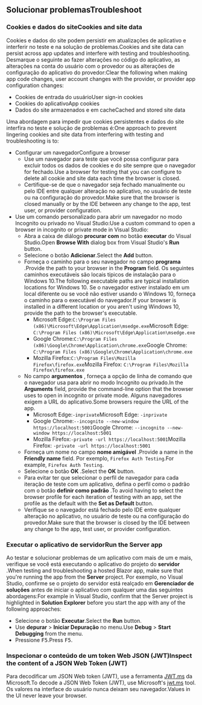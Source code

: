 ## <a name="troubleshoot"></a><span data-ttu-id="453e6-101">Solucionar problemas</span><span class="sxs-lookup"><span data-stu-id="453e6-101">Troubleshoot</span></span>

### <a name="cookies-and-site-data"></a><span data-ttu-id="453e6-102">Cookies e dados do site</span><span class="sxs-lookup"><span data-stu-id="453e6-102">Cookies and site data</span></span>

<span data-ttu-id="453e6-103">Cookies e dados do site podem persistir em atualizações de aplicativo e interferir no teste e na solução de problemas.</span><span class="sxs-lookup"><span data-stu-id="453e6-103">Cookies and site data can persist across app updates and interfere with testing and troubleshooting.</span></span> <span data-ttu-id="453e6-104">Desmarque o seguinte ao fazer alterações no código do aplicativo, as alterações na conta do usuário com o provedor ou as alterações de configuração do aplicativo do provedor:</span><span class="sxs-lookup"><span data-stu-id="453e6-104">Clear the following when making app code changes, user account changes with the provider, or provider app configuration changes:</span></span>

* <span data-ttu-id="453e6-105">Cookies de entrada do usuário</span><span class="sxs-lookup"><span data-stu-id="453e6-105">User sign-in cookies</span></span>
* <span data-ttu-id="453e6-106">Cookies do aplicativo</span><span class="sxs-lookup"><span data-stu-id="453e6-106">App cookies</span></span>
* <span data-ttu-id="453e6-107">Dados do site armazenados e em cache</span><span class="sxs-lookup"><span data-stu-id="453e6-107">Cached and stored site data</span></span>

<span data-ttu-id="453e6-108">Uma abordagem para impedir que cookies persistentes e dados do site interfira no teste e solução de problemas é:</span><span class="sxs-lookup"><span data-stu-id="453e6-108">One approach to prevent lingering cookies and site data from interfering with testing and troubleshooting is to:</span></span>

* <span data-ttu-id="453e6-109">Configurar um navegador</span><span class="sxs-lookup"><span data-stu-id="453e6-109">Configure a browser</span></span>
  * <span data-ttu-id="453e6-110">Use um navegador para teste que você possa configurar para excluir todos os dados de cookies e do site sempre que o navegador for fechado.</span><span class="sxs-lookup"><span data-stu-id="453e6-110">Use a browser for testing that you can configure to delete all cookie and site data each time the browser is closed.</span></span>
  * <span data-ttu-id="453e6-111">Certifique-se de que o navegador seja fechado manualmente ou pelo IDE entre qualquer alteração no aplicativo, no usuário de teste ou na configuração do provedor.</span><span class="sxs-lookup"><span data-stu-id="453e6-111">Make sure that the browser is closed manually or by the IDE between any change to the app, test user, or provider configuration.</span></span>
* <span data-ttu-id="453e6-112">Use um comando personalizado para abrir um navegador no modo Incognito ou privado no Visual Studio:</span><span class="sxs-lookup"><span data-stu-id="453e6-112">Use a custom command to open a browser in incognito or private mode in Visual Studio:</span></span>
  * <span data-ttu-id="453e6-113">Abra a caixa de diálogo **procurar com** no botão **executar** do Visual Studio.</span><span class="sxs-lookup"><span data-stu-id="453e6-113">Open **Browse With** dialog box from Visual Studio's **Run** button.</span></span>
  * <span data-ttu-id="453e6-114">Selecione o botão **Adicionar**.</span><span class="sxs-lookup"><span data-stu-id="453e6-114">Select the **Add** button.</span></span>
  * <span data-ttu-id="453e6-115">Forneça o caminho para o seu navegador no campo **programa** .</span><span class="sxs-lookup"><span data-stu-id="453e6-115">Provide the path to your browser in the **Program** field.</span></span> <span data-ttu-id="453e6-116">Os seguintes caminhos executáveis são locais típicos de instalação para o Windows 10.</span><span class="sxs-lookup"><span data-stu-id="453e6-116">The following executable paths are typical installation locations for Windows 10.</span></span> <span data-ttu-id="453e6-117">Se o navegador estiver instalado em um local diferente ou se você não estiver usando o Windows 10, forneça o caminho para o executável do navegador.</span><span class="sxs-lookup"><span data-stu-id="453e6-117">If your browser is installed in a different location or you aren't using Windows 10, provide the path to the browser's executable.</span></span>
    * <span data-ttu-id="453e6-118">Microsoft Edge:`C:\Program Files (x86)\Microsoft\Edge\Application\msedge.exe`</span><span class="sxs-lookup"><span data-stu-id="453e6-118">Microsoft Edge: `C:\Program Files (x86)\Microsoft\Edge\Application\msedge.exe`</span></span>
    * <span data-ttu-id="453e6-119">Google Chrome:`C:\Program Files (x86)\Google\Chrome\Application\chrome.exe`</span><span class="sxs-lookup"><span data-stu-id="453e6-119">Google Chrome: `C:\Program Files (x86)\Google\Chrome\Application\chrome.exe`</span></span>
    * <span data-ttu-id="453e6-120">Mozilla Firefox:`C:\Program Files\Mozilla Firefox\firefox.exe`</span><span class="sxs-lookup"><span data-stu-id="453e6-120">Mozilla Firefox: `C:\Program Files\Mozilla Firefox\firefox.exe`</span></span>
  * <span data-ttu-id="453e6-121">No campo **argumentos** , forneça a opção de linha de comando que o navegador usa para abrir no modo Incognito ou privado.</span><span class="sxs-lookup"><span data-stu-id="453e6-121">In the **Arguments** field, provide the command-line option that the browser uses to open in incognito or private mode.</span></span> <span data-ttu-id="453e6-122">Alguns navegadores exigem a URL do aplicativo.</span><span class="sxs-lookup"><span data-stu-id="453e6-122">Some browsers require the URL of the app.</span></span>
    * <span data-ttu-id="453e6-123">Microsoft Edge:`-inprivate`</span><span class="sxs-lookup"><span data-stu-id="453e6-123">Microsoft Edge: `-inprivate`</span></span>
    * <span data-ttu-id="453e6-124">Google Chrome:`--incognito --new-window https://localhost:5001`</span><span class="sxs-lookup"><span data-stu-id="453e6-124">Google Chrome: `--incognito --new-window https://localhost:5001`</span></span>
    * <span data-ttu-id="453e6-125">Mozilla Firefox:`-private -url https://localhost:5001`</span><span class="sxs-lookup"><span data-stu-id="453e6-125">Mozilla Firefox: `-private -url https://localhost:5001`</span></span>
  * <span data-ttu-id="453e6-126">Forneça um nome no campo **nome amigável** .</span><span class="sxs-lookup"><span data-stu-id="453e6-126">Provide a name in the **Friendly name** field.</span></span> <span data-ttu-id="453e6-127">Por exemplo, `Firefox Auth Testing`.</span><span class="sxs-lookup"><span data-stu-id="453e6-127">For example, `Firefox Auth Testing`.</span></span>
  * <span data-ttu-id="453e6-128">Selecione o botão **OK** .</span><span class="sxs-lookup"><span data-stu-id="453e6-128">Select the **OK** button.</span></span>
  * <span data-ttu-id="453e6-129">Para evitar ter que selecionar o perfil de navegador para cada iteração de teste com um aplicativo, defina o perfil como o padrão com o botão **definir como padrão** .</span><span class="sxs-lookup"><span data-stu-id="453e6-129">To avoid having to select the browser profile for each iteration of testing with an app, set the profile as the default with the **Set as Default** button.</span></span>
  * <span data-ttu-id="453e6-130">Verifique se o navegador está fechado pelo IDE entre qualquer alteração no aplicativo, no usuário de teste ou na configuração do provedor.</span><span class="sxs-lookup"><span data-stu-id="453e6-130">Make sure that the browser is closed by the IDE between any change to the app, test user, or provider configuration.</span></span>

### <a name="run-the-server-app"></a><span data-ttu-id="453e6-131">Executar o aplicativo de servidor</span><span class="sxs-lookup"><span data-stu-id="453e6-131">Run the Server app</span></span>

<span data-ttu-id="453e6-132">Ao testar e solucionar problemas de um aplicativo com mais de um e mais, verifique se você está executando o aplicativo do projeto do **servidor** .</span><span class="sxs-lookup"><span data-stu-id="453e6-132">When testing and troubleshooting a hosted Blazor app, make sure that you're running the app from the **Server** project.</span></span> <span data-ttu-id="453e6-133">Por exemplo, no Visual Studio, confirme se o projeto do servidor está realçado em **Gerenciador de soluções** antes de iniciar o aplicativo com qualquer uma das seguintes abordagens:</span><span class="sxs-lookup"><span data-stu-id="453e6-133">For example in Visual Studio, confirm that the Server project is highlighted in **Solution Explorer** before you start the app with any of the following approaches:</span></span>

* <span data-ttu-id="453e6-134">Selecione o botão **Executar**.</span><span class="sxs-lookup"><span data-stu-id="453e6-134">Select the **Run** button.</span></span>
* <span data-ttu-id="453e6-135">Use **depurar**  >  **Iniciar Depuração** no menu.</span><span class="sxs-lookup"><span data-stu-id="453e6-135">Use **Debug** > **Start Debugging** from the menu.</span></span>
* <span data-ttu-id="453e6-136">Pressione <kbd>F5</kbd>.</span><span class="sxs-lookup"><span data-stu-id="453e6-136">Press <kbd>F5</kbd>.</span></span>

### <a name="inspect-the-content-of-a-json-web-token-jwt"></a><span data-ttu-id="453e6-137">Inspecionar o conteúdo de um token Web JSON (JWT)</span><span class="sxs-lookup"><span data-stu-id="453e6-137">Inspect the content of a JSON Web Token (JWT)</span></span>

<span data-ttu-id="453e6-138">Para decodificar um JSON Web token (JWT), use a ferramenta [JWT.ms](https://jwt.ms/) da Microsoft.</span><span class="sxs-lookup"><span data-stu-id="453e6-138">To decode a JSON Web Token (JWT), use Microsoft's [jwt.ms](https://jwt.ms/) tool.</span></span> <span data-ttu-id="453e6-139">Os valores na interface do usuário nunca deixam seu navegador.</span><span class="sxs-lookup"><span data-stu-id="453e6-139">Values in the UI never leave your browser.</span></span>
